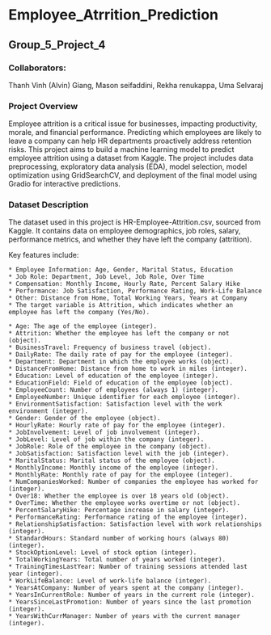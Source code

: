 # Employee_Atrrition_Prediction

## Group_5_Project_4

### Collaborators:
Thanh Vinh (Alvin) Giang, Mason seifaddini, Rekha renukappa, Uma Selvaraj

### Project Overview

Employee attrition is a critical issue for businesses, impacting productivity, morale, and financial performance. Predicting which employees are likely to leave a company can help HR departments proactively address retention risks. This project aims to build a machine learning model to predict employee attrition using a dataset from Kaggle. The project includes data preprocessing, exploratory data analysis (EDA), model selection, model optimization using GridSearchCV, and deployment of the final model using Gradio for interactive predictions.

 ### Dataset Description

The dataset used in this project is HR-Employee-Attrition.csv, sourced from Kaggle. It contains data on employee demographics, job roles, salary, performance metrics, and whether they have left the company (attrition).

Key features include:

    * Employee Information: Age, Gender, Marital Status, Education
    * Job Role: Department, Job Level, Job Role, Over Time
    * Compensation: Monthly Income, Hourly Rate, Percent Salary Hike
    * Performance: Job Satisfaction, Performance Rating, Work-Life Balance
    * Other: Distance from Home, Total Working Years, Years at Company
    * The target variable is Attrition, which indicates whether an employee has left the company (Yes/No).

    * Age: The age of the employee (integer).
    * Attrition: Whether the employee has left the company or not (object).
    * BusinessTravel: Frequency of business travel (object).
    * DailyRate: The daily rate of pay for the employee (integer).
    * Department: Department in which the employee works (object).
    * DistanceFromHome: Distance from home to work in miles (integer).
    * Education: Level of education of the employee (integer).
    * EducationField: Field of education of the employee (object).
    * EmployeeCount: Number of employees (always 1) (integer).
    * EmployeeNumber: Unique identifier for each employee (integer).
    * EnvironmentSatisfaction: Satisfaction level with the work environment (integer).
    * Gender: Gender of the employee (object).
    * HourlyRate: Hourly rate of pay for the employee (integer).
    * JobInvolvement: Level of job involvement (integer).
    * JobLevel: Level of job within the company (integer).
    * JobRole: Role of the employee in the company (object).
    * JobSatisfaction: Satisfaction level with the job (integer).
    * MaritalStatus: Marital status of the employee (object).
    * MonthlyIncome: Monthly income of the employee (integer).
    * MonthlyRate: Monthly rate of pay for the employee (integer).
    * NumCompaniesWorked: Number of companies the employee has worked for (integer).
    * Over18: Whether the employee is over 18 years old (object).
    * OverTime: Whether the employee works overtime or not (object).
    * PercentSalaryHike: Percentage increase in salary (integer).
    * PerformanceRating: Performance rating of the employee (integer).
    * RelationshipSatisfaction: Satisfaction level with work relationships (integer).
    * StandardHours: Standard number of working hours (always 80) (integer).
    * StockOptionLevel: Level of stock option (integer).
    * TotalWorkingYears: Total number of years worked (integer).
    * TrainingTimesLastYear: Number of training sessions attended last year (integer).
    * WorkLifeBalance: Level of work-life balance (integer).
    * YearsAtCompany: Number of years spent at the company (integer).
    * YearsInCurrentRole: Number of years in the current role (integer).
    * YearsSinceLastPromotion: Number of years since the last promotion (integer).
    * YearsWithCurrManager: Number of years with the current manager (integer).

